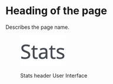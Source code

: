 # Heading of the page

Describes the page name.

<figure><img src="../../../.gitbook/assets/image (7).png" alt="Stats header User Interface"><figcaption><p>Stats header User Interface</p></figcaption></figure>

